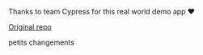 Thanks to team Cypress for this real world demo app ❤️

<a href="https://github.com/cypress-io/cypress-realworld-app">Original repo</a>

petits changements
